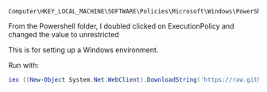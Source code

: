 ```
Computer\HKEY_LOCAL_MACHINE\SOFTWARE\Policies\Microsoft\Windows\PowerShell
```
From the Powershell folder, I doubled clicked on ExecutionPolicy and changed the value to unrestricted

This is for setting up a Windows environment.

Run with:

```powershell
iex ((New-Object System.Net.WebClient).DownloadString('https://raw.githubusercontent.com/darkato42/system-init/main/windows/setup.ps1'))
```
